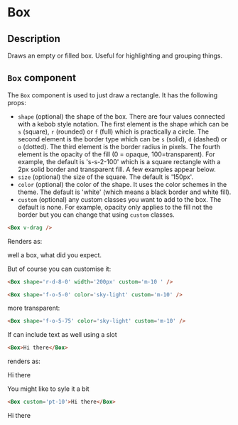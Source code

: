 # Box

## Description

Draws an empty or filled box. Useful for highlighting and grouping things.

## `Box` component

The `Box` component is used to just draw a rectangle. It has the following props:

- `shape` (optional) the shape of the box. There are four values connected with a kebob style notation. The first element is the shape which can be `s` (square), `r` (rounded) or `f` (full) which is practically a circle. The second element is the border type which can be `s` (solid), `d` (dashed) or `o` (dotted). The third element is the border radius in pixels. The fourth element is the opacity of the fill (0 = opaque, 100=transparent). For example, the default is 's-s-2-100' which is a square rectangle with a 2px solid border and transparent fill. A few examples appear below.
- `size` (optional) the size of the square. The default is '150px'.
- `color` (optional) the color of the shape. It uses the color schemes in the theme. The default is 'white' (which means a black border and white fill).
- `custom` (optional) any custom classes you want to add to the box. The default is none. For example, opacity only applies to the fill not the border but you can change that using `custom` classes.

```md
<Box v-drag />
```

Renders as:

<Box  />

well a box, what did you expect.

But of course you can customise it:

```md
<Box shape='r-d-8-0' width='200px' custom='m-10 ' />
```

<Box shape='r-d-8-0' width='200px' custom='m-10 ' />

```md
<Box shape='f-o-5-0' color='sky-light' custom='m-10' />
```

<Box shape='f-o-5-0' color='sky-light' custom='m-10' />

more transparent:

```md
<Box shape='f-o-5-75' color='sky-light' custom='m-10' />
```

<Box shape='f-o-5-75' color='sky-light' custom='m-10' />

If can include text as well using a slot

```md
<Box>Hi there</Box>
```

renders as:

<Box>Hi there</Box>

You might like to syle it a bit

```md
<Box custom='pt-10'>Hi there</Box>
```

<Box custom='p-10'>Hi there</Box>
